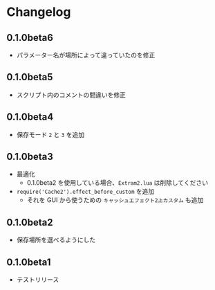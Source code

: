 # Changelog

## 0.1.0beta6

- パラメーター名が場所によって違っていたのを修正

## 0.1.0beta5

- スクリプト内のコメントの間違いを修正

## 0.1.0beta4

- 保存モード `2` と `3` を追加

## 0.1.0beta3

- 最適化
  - 0.1.0beta2 を使用している場合、`Extram2.lua` は削除してください
- `require('Cache2').effect_before_custom` を追加
  - それを GUI から使うための `キャッシュエフェクト2上カスタム` も追加

## 0.1.0beta2

- 保存場所を選べるようにした

## 0.1.0beta1

- テストリリース
